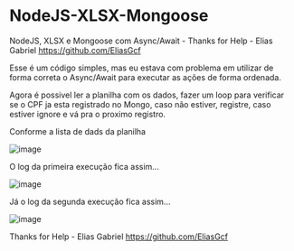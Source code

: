 # NodeJS-XLSX-Mongoose
NodeJS, XLSX e Mongoose com Async/Await - Thanks for Help - Elias Gabriel https://github.com/EliasGcf

Esse é um código simples, mas eu estava com problema em utilizar de forma correta o Async/Await para executar as ações de forma ordenada.

Agora é possivel ler a planilha com os dados, fazer um loop para verificar se o CPF ja esta registrado no Mongo, caso não estiver, registre, caso estiver ignore e vá pra o proximo registro.

Conforme a lista de dads da planilha

![image](https://user-images.githubusercontent.com/52167139/178643335-dd8d093c-79af-4c61-83ff-70338459d8ac.png)

O log da primeira execução fica assim... 

![image](https://user-images.githubusercontent.com/52167139/178771162-9d81d23c-f56d-4d83-975b-fe1aae1d0d51.png)

Já o log da segunda execução fica assim...

![image](https://user-images.githubusercontent.com/52167139/178771322-2edb9bcf-98e5-4720-bac6-b1c94d653510.png)

Thanks for Help - Elias Gabriel https://github.com/EliasGcf
